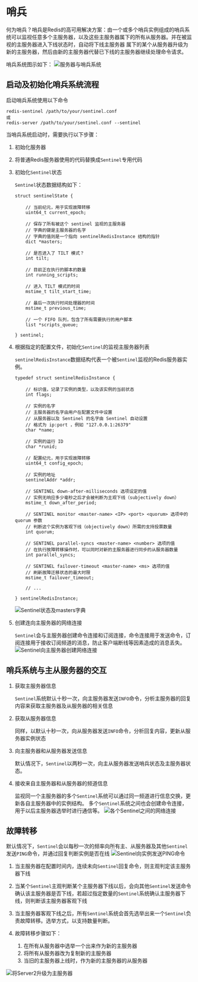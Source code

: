 # 哨兵

何为哨兵？哨兵是Redis的高可用解决方案：由一个或多个哨兵实例组成的哨兵系统可以监视任意多个主服务器，以及这些主服务器属下的所有从服务器。并在被监视的主服务器进入下线状态时，自动将下线主服务器
属下的某个从服务器升级为新的主服务器，然后由新的主服务器代替已下线的主服务器继续处理命令请求。

哨兵系统图示如下：
![服务器与哨兵系统](./16-1.png)

## 启动及初始化哨兵系统流程

启动哨兵系统使用以下命令
```
redis-sentinel /path/to/your/sentinel.conf
或
redis-server /path/to/your/sentinel.conf --sentinel
```

当哨兵系统启动时，需要执行以下步骤：
1. 初始化服务器
2. 将普通Redis服务器使用的代码替换成`Sentinel`专用代码
3. 初始化`Sentinel`状态
    
    `Sentinel`状态数据结构如下：
    ```
    struct sentinelState {
    
        // 当前纪元，用于实现故障转移
        uint64_t current_epoch;
    
        // 保存了所有被这个 sentinel 监视的主服务器
        // 字典的键是主服务器的名字
        // 字典的值则是一个指向 sentinelRedisInstance 结构的指针
        dict *masters;
    
        // 是否进入了 TILT 模式？
        int tilt;
    
        // 目前正在执行的脚本的数量
        int running_scripts;
    
        // 进入 TILT 模式的时间
        mstime_t tilt_start_time;
    
        // 最后一次执行时间处理器的时间
        mstime_t previous_time;
    
        // 一个 FIFO 队列，包含了所有需要执行的用户脚本
        list *scripts_queue;
    
    } sentinel;
    ```

4. 根据指定的配置文件，初始化`Sentinel`的监视主服务器列表

    `sentinelRedisInstance`数据结构代表一个被`Sentinel`监视的Redis服务器实例。
    ```
    typedef struct sentinelRedisInstance {
    
        // 标识值，记录了实例的类型，以及该实例的当前状态
        int flags;
    
        // 实例的名字
        // 主服务器的名字由用户在配置文件中设置
        // 从服务器以及 Sentinel 的名字由 Sentinel 自动设置
        // 格式为 ip:port ，例如 "127.0.0.1:26379"
        char *name;
    
        // 实例的运行 ID
        char *runid;
    
        // 配置纪元，用于实现故障转移
        uint64_t config_epoch;
    
        // 实例的地址
        sentinelAddr *addr;
    
        // SENTINEL down-after-milliseconds 选项设定的值
        // 实例无响应多少毫秒之后才会被判断为主观下线（subjectively down）
        mstime_t down_after_period;
    
        // SENTINEL monitor <master-name> <IP> <port> <quorum> 选项中的 quorum 参数
        // 判断这个实例为客观下线（objectively down）所需的支持投票数量
        int quorum;
    
        // SENTINEL parallel-syncs <master-name> <number> 选项的值
        // 在执行故障转移操作时，可以同时对新的主服务器进行同步的从服务器数量
        int parallel_syncs;
    
        // SENTINEL failover-timeout <master-name> <ms> 选项的值
        // 刷新故障迁移状态的最大时限
        mstime_t failover_timeout;
    
        // ...
    
    } sentinelRedisInstance;
    ```
    ![Sentinel状态及masters字典](./16-2.png)
    
5. 创建连向主服务器的网络连接

    `Sentinel`会与主服务器创建命令连接和订阅连接，命令连接用于发送命令，订阅连接用于接收订阅频道的消息，防止客户端断线等因素造成的消息丢失。
    ![Sentinel向主服务器创建网络连接](./16-3.png)
    
## 哨兵系统与主从服务器的交互

1. 获取主服务器信息
    
    `Sentinel`系统默认十秒一次，向主服务器发送`INFO`命令，分析主服务器的回复内容来获取主服务器及从服务器的相关信息
    
2. 获取从服务器信息

    同样，以默认十秒一次，向从服务器发送`INFO`命令，分析回复内容，更新从服务器实例状态
    
3. 向主服务器和从服务器发送信息

    默认情况下，`Sentinel`以两秒一次，向主从服务器发送哨兵状态及主服务器状态。
    
4. 接收来自主服务器和从服务器的频道信息

    监视同一个主服务器的多个`Sentinel`系统可以通过同一频道进行信息交换，更新各自主服务器中的实例结构。
    多个`Sentinel`系统之间也会创建命令连接，用于以后主服务器选举时进行通信等。
    ![各个Sentinel之间的网络连接](./16-4.png)
    
## 故障转移

默认情况下，`Sentinel`会以每秒一次的频率向所有主、从服务器及其他`Sentinel`发送`PING`命令，并通过回复判断实例是否在线
![Sentinel向实例发送PING命令](./16-5.png)


1. 当主服务器在配置时间内，连续未向`Sentinel`回复命令，则主观判定该主服务器下线
2. 当某个`Sentinel`主观判断某个主服务器下线以后，会向其他`Sentinel`发送命令确认该主服务器是否下线，若超过指定数量的`Sentinel`系统确认主服务器下线，则判断该主服务器客观下线
3. 当主服务器客观下线之后，所有`Sentinel`系统会首先选举出来一个`Sentinel`负责故障转移。选举方式，以支持数量判断。
4. 故障转移步骤如下：

    1) 在所有从服务器中选举一个出来作为新的主服务器
    2) 将所有从服务器改为复制新的主服务器
    3) 当旧的主服务器上线时，作为新的主服务器的从服务器
    
![将Server2升级为主服务器](./16-6.png)




